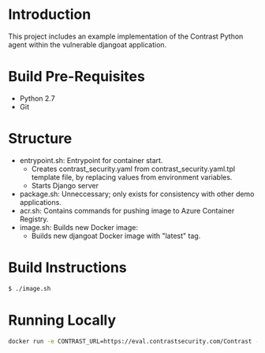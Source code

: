# Introduction
This project includes an example implementation of the Contrast Python agent within the vulnerable djangoat application.

#  Build Pre-Requisites
* Python 2.7
* Git

# Structure
* entrypoint.sh: Entrypoint for container start.
  * Creates contrast_security.yaml from contrast_security.yaml.tpl template file, by replacing values from environment variables.
  * Starts Django server
* package.sh: Unneccessary; only exists for consistency with other demo applications.
* acr.sh: Contains commands for pushing image to Azure Container Registry.
* image.sh: Builds new Docker image:
  * Builds new djangoat Docker image with "latest" tag.

# Build Instructions
```bash
$ ./image.sh
```

# Running Locally
```bash
docker run -e CONTRAST_URL=https://eval.contrastsecurity.com/Contrast -e CONTRAST_API_KEY=<YAML_API_KEY> -e CONTRAST_SERVICE_KEY=<YAML_SERVICE_KEY> -e CONTRAST_USER_NAME=<YAML_USER_NAME> -e CONTRAST_APP_NAME=<YAML_APP_NAME> --rm -p 8000:8000 -d djangoat:latest
```
